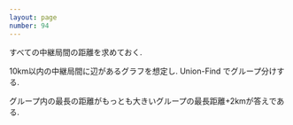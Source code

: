 ```yaml
---
layout: page
number: 94
---
```

すべての中継局間の距離を求めておく.

10km以内の中継局間に辺があるグラフを想定し. Union-Find でグループ分けする.

グループ内の最長の距離がもっとも大きいグループの最長距離+2kmが答えである.
